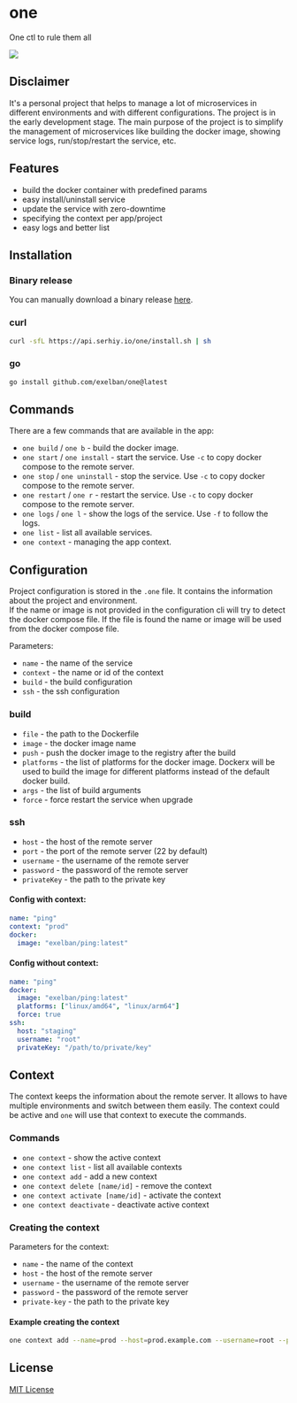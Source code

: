 # one
One ctl to rule them all

![](https://serhiy.s3.eu-central-1.amazonaws.com/Github_repo/one/cover.png)

## Disclaimer
It's a personal project that helps to manage a lot of microservices in different environments and with different configurations. The project is in the early development stage.
The main purpose of the project is to simplify the management of microservices like building the docker image, showing service logs, run/stop/restart the service, etc.

## Features
* build the docker container with predefined params
* easy install/uninstall service
* update the service with zero-downtime
* specifying the context per app/project
* easy logs and better list

## Installation
### Binary release
You can manually download a binary release [here](https://github.com/exelban/one/releases).

### curl
```bash
curl -sfL https://api.serhiy.io/one/install.sh | sh
```

### go
```bash
go install github.com/exelban/one@latest
```

## Commands
There are a few commands that are available in the app:

- `one build` / `one b` - build the docker image.
- `one start` / `one install` - start the service. Use `-c` to copy docker compose to the remote server.
- `one stop` / `one uninstall` - stop the service. Use `-c` to copy docker compose to the remote server.
- `one restart` / `one r` - restart the service. Use `-c` to copy docker compose to the remote server.
- `one logs` / `one l` - show the logs of the service. Use `-f` to follow the logs.
- `one list` - list all available services.
- `one context` - managing the app context.

## Configuration
Project configuration is stored in the `.one` file. It contains the information about the project and environment.  
If the name or image is not provided in the configuration cli will try to detect the docker compose file. If the file is found the name or image will be used from the docker compose file.

Parameters:

- `name` - the name of the service
- `context` - the name or id of the context
- `build` - the build configuration
- `ssh` - the ssh configuration

### build
- `file` - the path to the Dockerfile
- `image` - the docker image name
- `push` - push the docker image to the registry after the build
- `platforms` - the list of platforms for the docker image. Dockerx will be used to build the image for different platforms instead of the default docker build.
- `args` - the list of build arguments
- `force` - force restart the service when upgrade

### ssh
- `host` - the host of the remote server
- `port` - the port of the remote server (22 by default)
- `username` - the username of the remote server
- `password` - the password of the remote server
- `privateKey` - the path to the private key

#### Config with context:
```yaml
name: "ping"
context: "prod"
docker:
  image: "exelban/ping:latest"
```

#### Config without context:
```yaml
name: "ping"
docker:
  image: "exelban/ping:latest"
  platforms: ["linux/amd64", "linux/arm64"]
  force: true
ssh:
  host: "staging"
  username: "root"
  privateKey: "/path/to/private/key"
```

## Context
The context keeps the information about the remote server. It allows to have multiple environments and switch between them easily. The context could be active and `one` will use that context to execute the commands.

### Commands
- `one context` - show the active context
- `one context list` - list all available contexts
- `one context add` - add a new context
- `one context delete [name/id]` - remove the context
- `one context activate [name/id]` - activate the context
- `one context deactivate` - deactivate active context

### Creating the context
Parameters for the context:

- `name` - the name of the context
- `host` - the host of the remote server
- `username` - the username of the remote server
- `password` - the password of the remote server
- `private-key` - the path to the private key

#### Example creating the context
```bash
one context add --name=prod --host=prod.example.com --username=root --private-key=/path/to/private/key
```

## License
[MIT License](https://github.com/exelban/one/blob/master/LICENSE)
